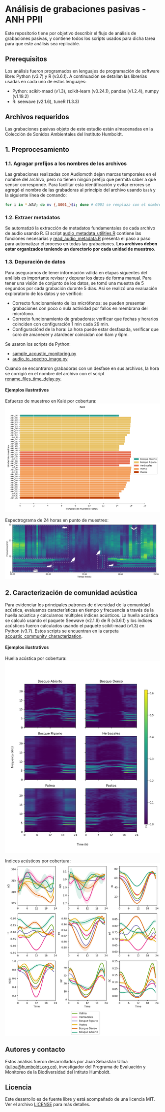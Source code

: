 # Análisis de grabaciones pasivas - ANH PPII

Este repositorio tiene por objetivo describir el flujo de análisis de grabaciones pasivas, y
contiene todos los scripts usados para dicha tarea para que este análisis sea replicable.

## Prerequisitos
Los análisis fueron programados en lenguajes de programación de software libre: Python (v3.7) y R (v3.6.1).
A continuación se detallan las librerías usadas en cada uno de estos lenguajes:

- Python: scikit-maad (v1.3), scikit-learn (v0.24.1), pandas (v1.2.4), numpy (v1.19.2)
- R: seewave (v2.1.6), tuneR (1.3.3)

## Archivos requeridos
Las grabaciones pasivas objeto de este estudio están almacenadas en la Colección de Sonidos Ambientales del Instituto Humboldt.

## 1. Preprocesamiento

### 1.1. Agragar prefijos a los nombres de los archivos
Las grabaciones realizadas con Audiomoth dejan marcas temporales en el nombre del archivo,
pero no tienen ningún prefijo que permita saber a qué sensor corresponde. Para facilitar esta identificación y evitar errores se agregó el nombre de las grabadoras al principio del archivo usando `bash` 
y la siguiente línea de comando:

```bash
for i in *.WAV; do mv {,G001_}$i; done # G001 se remplaza con el nombre correspondiente
```

### 1.2. Extraer metadatos
Se automatizó la extracción de metadatos fundamentales de cada archivo de audio usando R.
El script [audio_metadata_utilities.R](aguas_altas/preprocessing/audio_metadata_utilities.R) contiene las funciones
necesarias y [read_audio_metadata.R](aguas_altas/preprocessing/read_audio_metadata.R) presenta el paso a paso para
automatizar el proceso en todas las grabaciones. **Los archivos deben estar organizados 
teniendo un durectorio por cada unidad de muestreo**.

### 1.3. Depuración de datos
Para asegurarnos de tener información válida en etapas siguentes del análisis es importante revisar y depurar los
datos de forma manual. Para tener una visión de conjunto de los datos, se tomó una muestra de 
5 segundos por cada grabación durante 5 días. Así se realizó una evaluación exploratorio de los datos y se verificó:
- Correcto funcionamiento de los micrófonos: se pueden presentar grabaciones con poco o nula actividad por fallos en membrana del micrófono.
- Correcto funcionamiento de grabadoras: verificar que fechas y horarios coinciden con configuración 1 min cada 29 min.
- Configuraciónd de la hora: La hora puede estar desfasada, verificar que coro de amanecer y atardecer coincidan con 6am y 6pm.

Se usaron los scripts de Python:
- [sample_acoustic_monitoring.py](aguas_altas/preprocessing/sample_acoustic_monitoring.py)
- [audio_to_spectro_image.py](aguas_altas/preprocessing/audio_to_spectro_image.py)

Cuando se encontraron grabadoras con un desfase en sus archivos, la hora se corrigió en el 
nombre del archivo con el script [rename_files_time_delay.py](aguas_altas/preprocessing/rename_files_time_delay.py).

#### Ejemplos ilustrativos
Esfuerzo de muestreo en Kalé por cobertura:
![Esfuerzo de muestreo por cobertura](aguas_altas/preprocessing/figures/esfuerzo_muestreo_kale.png)

Espectrograma de 24 horas en punto de muestreo:
![Espectrograma de 24 horas en punto de muestreo](aguas_altas/preprocessing/figures/G001_palma.png)

## 2. Caracterización de comunidad acústica
Para evidenciar los principales patrones de diversidad de la comunidad acústica, evaluamos características en tiempo y frecuencia a través de la huella acústica y calculamos múltiples índices acústicos. La huella acústica se calculó usando el paquete Seewave (v2.1.6) de R (v3.6.1) y los índices acústicos fueron calculados usando el paquete scikit-maad (v1.3) en Python (v3.7). Estos scripts se encuentran en la carpeta [acoustic_community_characterization](aguas_altas/acoustic_community_characterization).

#### Ejemplos ilustrativos
Huella acústica por cobertura:
![Huella acústica por cobertura](aguas_altas/acoustic_community_characterization/graphical_soundscapes/figures/mean_graphical_soundscapes_per_cover.png)

Indices acústicos por cobertura:
![Indices acústicos por cobertura](aguas_altas/acoustic_community_characterization/acoustic_indices/figures/dial_acoustic_indices_no_rain.png)


## Autores y contacto
Estos análisis fueron desarrollados por Juan Sebastián Ulloa (julloa@humboldt.org.co), investigador del Programa de Evaluación y Monitoreo de la Biodiversidad del Intituto Humboldt.

## Licencia
Este desarrollo es de fuente libre y está acompañado de una licencia MIT. Ver el archivo [LICENSE](LICENSE) para más detalles.
